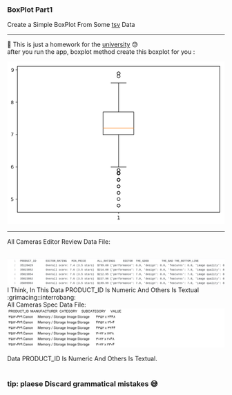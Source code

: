 ### BoxPlot Part1

Create a Simple BoxPlot From Some <a href="https://whatis.techtarget.com/fileformat/TSV-Tab-separated-values-file">tsv</a> Data <br>

---

:pushpin: This is just a homework for the <a href="https://vru.ac.ir">university</a> :sweat: <br>
after you run the app, boxplot method create this boxplot for you :

<img src="https://github.com/moeindal/BoxPlot/blob/master/venv/boxPlot"/>

---

All Cameras Editor Review Data File:

<br>
<img src="https://github.com/moeindal/BoxPlot/blob/master/venv/allCameras_editor_review.png" />

<br>
I Think, In This Data PRODUCT_ID Is Numeric And Others Is Textual :grimacing::interrobang:


<br>
All Cameras Spec Data File:

<br>

<img src="https://github.com/moeindal/BoxPlot/blob/master/venv/allCameras_Spec.png" />

<br>

Data PRODUCT_ID Is Numeric And Others Is Textual.
<br><br>


### tip: plaese Discard grammatical mistakes :sweat_smile:

